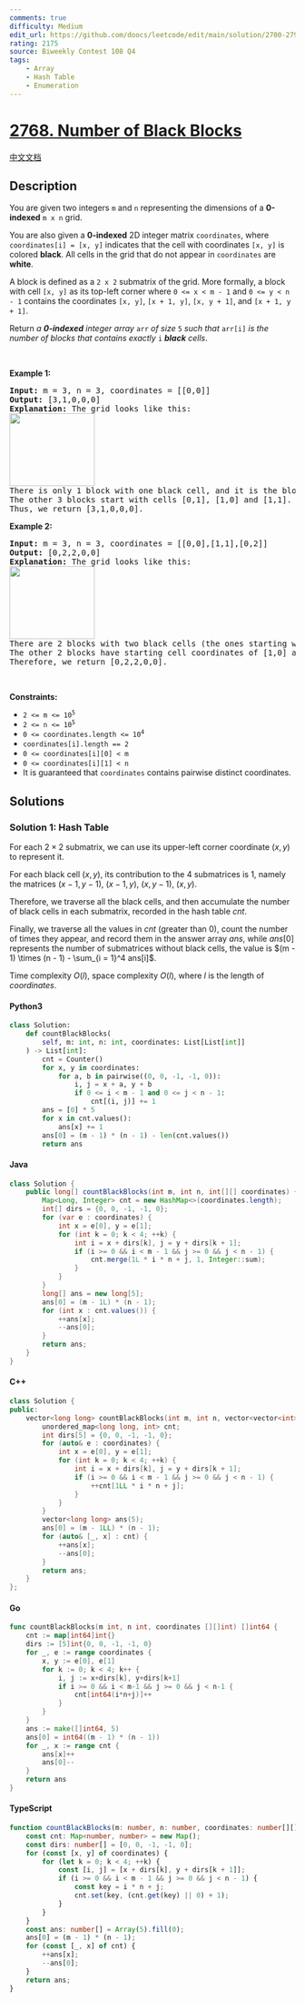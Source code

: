 ```yaml
---
comments: true
difficulty: Medium
edit_url: https://github.com/doocs/leetcode/edit/main/solution/2700-2799/2768.Number%20of%20Black%20Blocks/README_EN.md
rating: 2175
source: Biweekly Contest 108 Q4
tags:
    - Array
    - Hash Table
    - Enumeration
---
```


<!-- problem:start -->

# [2768. Number of Black Blocks](https://leetcode.com/problems/number-of-black-blocks)

[中文文档](/solution/2700-2799/2768.Number%20of%20Black%20Blocks/README.md)

## Description

<!-- description:start -->

<p>You are given two integers <code>m</code> and <code>n</code> representing the dimensions of a&nbsp;<strong>0-indexed</strong>&nbsp;<code>m x n</code> grid.</p>

<p>You are also given a <strong>0-indexed</strong> 2D integer matrix <code>coordinates</code>, where <code>coordinates[i] = [x, y]</code> indicates that the cell with coordinates <code>[x, y]</code> is colored <strong>black</strong>. All cells in the grid that do not appear in <code>coordinates</code> are <strong>white</strong>.</p>

<p>A block is defined as a <code>2 x 2</code> submatrix of the grid. More formally, a block with cell <code>[x, y]</code> as its top-left corner where <code>0 &lt;= x &lt; m - 1</code> and <code>0 &lt;= y &lt; n - 1</code> contains the coordinates <code>[x, y]</code>, <code>[x + 1, y]</code>, <code>[x, y + 1]</code>, and <code>[x + 1, y + 1]</code>.</p>

<p>Return <em>a <strong>0-indexed</strong> integer array</em> <code>arr</code> <em>of size</em> <code>5</code> <em>such that</em> <code>arr[i]</code> <em>is the number of blocks that contains exactly</em> <code>i</code> <em><strong>black</strong> cells</em>.</p>

<p>&nbsp;</p>
<p><strong class="example">Example 1:</strong></p>

<pre>
<strong>Input:</strong> m = 3, n = 3, coordinates = [[0,0]]
<strong>Output:</strong> [3,1,0,0,0]
<strong>Explanation:</strong> The grid looks like this:
<img alt="" src="https://fastly.jsdelivr.net/gh/doocs/leetcode@main/solution/2700-2799/2768.Number%20of%20Black%20Blocks/images/screen-shot-2023-06-18-at-44656-am.png" style="width: 150px; height: 128px;" />
There is only 1 block with one black cell, and it is the block starting with cell [0,0].
The other 3 blocks start with cells [0,1], [1,0] and [1,1]. They all have zero black cells. 
Thus, we return [3,1,0,0,0]. 
</pre>

<p><strong class="example">Example 2:</strong></p>

<pre>
<strong>Input:</strong> m = 3, n = 3, coordinates = [[0,0],[1,1],[0,2]]
<strong>Output:</strong> [0,2,2,0,0]
<strong>Explanation:</strong> The grid looks like this:
<img alt="" src="https://fastly.jsdelivr.net/gh/doocs/leetcode@main/solution/2700-2799/2768.Number%20of%20Black%20Blocks/images/screen-shot-2023-06-18-at-45018-am.png" style="width: 150px; height: 128px;" />
There are 2 blocks with two black cells (the ones starting with cell coordinates [0,0] and [0,1]).
The other 2 blocks have starting cell coordinates of [1,0] and [1,1]. They both have 1 black cell.
Therefore, we return [0,2,2,0,0].
</pre>

<p>&nbsp;</p>
<p><strong>Constraints:</strong></p>

<ul>
	<li><code>2 &lt;= m &lt;= 10<sup>5</sup></code></li>
	<li><code>2 &lt;= n &lt;= 10<sup>5</sup></code></li>
	<li><code>0 &lt;= coordinates.length &lt;= 10<sup>4</sup></code></li>
	<li><code>coordinates[i].length == 2</code></li>
	<li><code>0 &lt;= coordinates[i][0] &lt; m</code></li>
	<li><code>0 &lt;= coordinates[i][1] &lt; n</code></li>
	<li>It is guaranteed that <code>coordinates</code> contains pairwise distinct coordinates.</li>
</ul>

<!-- description:end -->

## Solutions

<!-- solution:start -->

### Solution 1: Hash Table

For each $2 \times 2$ submatrix, we can use its upper-left corner coordinate $(x, y)$ to represent it.

For each black cell $(x, y)$, its contribution to the 4 submatrices is $1$, namely the matrices $(x - 1, y - 1)$, $(x - 1, y)$, $(x, y - 1)$, $(x, y)$.

Therefore, we traverse all the black cells, and then accumulate the number of black cells in each submatrix, recorded in the hash table $cnt$.

Finally, we traverse all the values in $cnt$ (greater than $0$), count the number of times they appear, and record them in the answer array $ans$, while $ans[0]$ represents the number of submatrices without black cells, the value is $(m - 1) \times (n - 1) - \sum_{i = 1}^4 ans[i]$.

Time complexity $O(l)$, space complexity $O(l)$, where $l$ is the length of $coordinates$.

<!-- tabs:start -->

#### Python3

```python
class Solution:
    def countBlackBlocks(
        self, m: int, n: int, coordinates: List[List[int]]
    ) -> List[int]:
        cnt = Counter()
        for x, y in coordinates:
            for a, b in pairwise((0, 0, -1, -1, 0)):
                i, j = x + a, y + b
                if 0 <= i < m - 1 and 0 <= j < n - 1:
                    cnt[(i, j)] += 1
        ans = [0] * 5
        for x in cnt.values():
            ans[x] += 1
        ans[0] = (m - 1) * (n - 1) - len(cnt.values())
        return ans
```

#### Java

```java
class Solution {
    public long[] countBlackBlocks(int m, int n, int[][] coordinates) {
        Map<Long, Integer> cnt = new HashMap<>(coordinates.length);
        int[] dirs = {0, 0, -1, -1, 0};
        for (var e : coordinates) {
            int x = e[0], y = e[1];
            for (int k = 0; k < 4; ++k) {
                int i = x + dirs[k], j = y + dirs[k + 1];
                if (i >= 0 && i < m - 1 && j >= 0 && j < n - 1) {
                    cnt.merge(1L * i * n + j, 1, Integer::sum);
                }
            }
        }
        long[] ans = new long[5];
        ans[0] = (m - 1L) * (n - 1);
        for (int x : cnt.values()) {
            ++ans[x];
            --ans[0];
        }
        return ans;
    }
}
```

#### C++

```cpp
class Solution {
public:
    vector<long long> countBlackBlocks(int m, int n, vector<vector<int>>& coordinates) {
        unordered_map<long long, int> cnt;
        int dirs[5] = {0, 0, -1, -1, 0};
        for (auto& e : coordinates) {
            int x = e[0], y = e[1];
            for (int k = 0; k < 4; ++k) {
                int i = x + dirs[k], j = y + dirs[k + 1];
                if (i >= 0 && i < m - 1 && j >= 0 && j < n - 1) {
                    ++cnt[1LL * i * n + j];
                }
            }
        }
        vector<long long> ans(5);
        ans[0] = (m - 1LL) * (n - 1);
        for (auto& [_, x] : cnt) {
            ++ans[x];
            --ans[0];
        }
        return ans;
    }
};
```

#### Go

```go
func countBlackBlocks(m int, n int, coordinates [][]int) []int64 {
	cnt := map[int64]int{}
	dirs := [5]int{0, 0, -1, -1, 0}
	for _, e := range coordinates {
		x, y := e[0], e[1]
		for k := 0; k < 4; k++ {
			i, j := x+dirs[k], y+dirs[k+1]
			if i >= 0 && i < m-1 && j >= 0 && j < n-1 {
				cnt[int64(i*n+j)]++
			}
		}
	}
	ans := make([]int64, 5)
	ans[0] = int64((m - 1) * (n - 1))
	for _, x := range cnt {
		ans[x]++
		ans[0]--
	}
	return ans
}
```

#### TypeScript

```ts
function countBlackBlocks(m: number, n: number, coordinates: number[][]): number[] {
    const cnt: Map<number, number> = new Map();
    const dirs: number[] = [0, 0, -1, -1, 0];
    for (const [x, y] of coordinates) {
        for (let k = 0; k < 4; ++k) {
            const [i, j] = [x + dirs[k], y + dirs[k + 1]];
            if (i >= 0 && i < m - 1 && j >= 0 && j < n - 1) {
                const key = i * n + j;
                cnt.set(key, (cnt.get(key) || 0) + 1);
            }
        }
    }
    const ans: number[] = Array(5).fill(0);
    ans[0] = (m - 1) * (n - 1);
    for (const [_, x] of cnt) {
        ++ans[x];
        --ans[0];
    }
    return ans;
}
```

<!-- tabs:end -->

<!-- solution:end -->

<!-- problem:end -->
